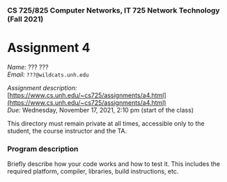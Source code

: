 ### CS 725/825 Computer Networks, IT 725 Network Technology  (Fall 2021) ###

# Assignment 4 #

*Name:* ??? ???  
*Email:* `???@wildcats.unh.edu`

*Assignment description:* [https://www.cs.unh.edu/~cs725/assignments/a4.html](https://www.cs.unh.edu/~cs725/assignments/a4.html)  
*Due:* Wednesday, November 17, 2021, 2:10 pm (start of the class)

This directory must remain private at all times, accessible only to the student, the course instructor and the TA. 

### Program description ###

Briefly describe how your code works and how to test it. This includes the required platform, compiler, libraries, build instructions, etc.
